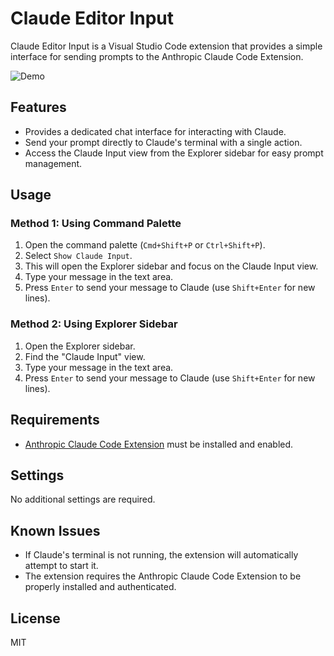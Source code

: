 # Claude Editor Input

Claude Editor Input is a Visual Studio Code extension that provides a simple interface for sending prompts to the Anthropic Claude Code Extension.

![Demo](https://i.gyazo.com/02f621336bda48159b665c969f431b65.gif)

## Features

- Provides a dedicated chat interface for interacting with Claude.
- Send your prompt directly to Claude's terminal with a single action.
- Access the Claude Input view from the Explorer sidebar for easy prompt management.

## Usage

### Method 1: Using Command Palette
1. Open the command palette (`Cmd+Shift+P` or `Ctrl+Shift+P`).
2. Select `Show Claude Input`.
3. This will open the Explorer sidebar and focus on the Claude Input view.
4. Type your message in the text area.
5. Press `Enter` to send your message to Claude (use `Shift+Enter` for new lines).

### Method 2: Using Explorer Sidebar
1. Open the Explorer sidebar.
2. Find the "Claude Input" view.
3. Type your message in the text area.
4. Press `Enter` to send your message to Claude (use `Shift+Enter` for new lines).

## Requirements

- [Anthropic Claude Code Extension](https://marketplace.visualstudio.com/items?itemName=anthropic.claude-code) must be installed and enabled.

## Settings

No additional settings are required.

## Known Issues

- If Claude's terminal is not running, the extension will automatically attempt to start it.
- The extension requires the Anthropic Claude Code Extension to be properly installed and authenticated.

## License

MIT
